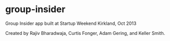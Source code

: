 group-insider
=============

Group Insider app built at Startup Weekend Kirkland, Oct 2013

Created by Rajiv Bharadwaja, Curtis Fonger, Adam Gering, and Keller Smith.
